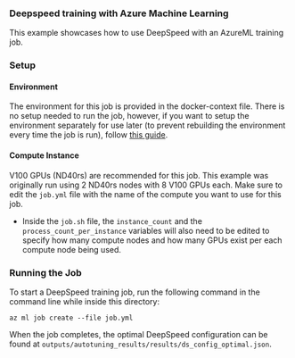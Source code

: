 ### Deepspeed training with Azure Machine Learning
This example showcases how to use DeepSpeed with an AzureML training job.
### Setup
#### Environment
The environment for this job is provided in the docker-context file. There is no setup needed to run the job, however, if you want to setup the environment separately for use later (to prevent rebuilding the environment every time the job is run), follow [this guide](https://learn.microsoft.com/en-us/azure/machine-learning/how-to-manage-environments-in-studio).
#### Compute Instance
V100 GPUs (ND40rs) are recommended for this job. This example was originally run using 2 ND40rs nodes with 8 V100 GPUs each. Make sure to edit the ``job.yml`` file with the name of the compute you want to use for this job.
- Inside the ``job.sh`` file, the ``instance_count`` and the ``process_count_per_instance`` variables will also need to be edited to specify how many compute nodes and how many GPUs exist per each compute node being used.
### Running the Job
To start a DeepSpeed training job, run the following command in the command line while inside this directory:
```
az ml job create --file job.yml
```

When the job completes, the optimal DeepSpeed configuration can be found at ``outputs/autotuning_results/results/ds_config_optimal.json``.